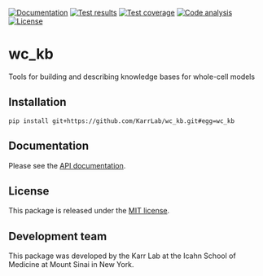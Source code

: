 [![Documentation](https://readthedocs.org/projects/wc-kb/badge/?version=latest)](https://yinhoon-wc-kb.readthedocs.io)
[![Test results](https://circleci.com/gh/KarrLab/wc_kb.svg?style=shield)](https://circleci.com/gh/KarrLab/wc_kb)
[![Test coverage](https://coveralls.io/repos/github/KarrLab/wc_kb/badge.svg)](https://coveralls.io/github/KarrLab/wc_kb)
[![Code analysis](https://api.codeclimate.com/v1/badges/3e80d978412dd78425c6/maintainability)](https://codeclimate.com/github/KarrLab/wc_kb)
[![License](https://img.shields.io/github/license/KarrLab/wc_kb.svg)](LICENSE)

# wc_kb

Tools for building and describing knowledge bases for whole-cell models

## Installation

```
pip install git+https://github.com/KarrLab/wc_kb.git#egg=wc_kb
```

## Documentation
Please see the [API documentation](https://yinhoon-wc-kb.readthedocs.io).

## License
This package is released under the [MIT license](LICENSE).

## Development team
This package was developed by the Karr Lab at the Icahn School of Medicine at Mount Sinai in New York.
